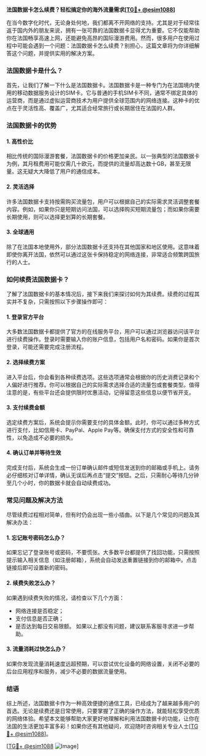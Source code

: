 **法国数据卡怎么续费？轻松搞定你的海外流量需求[[TG💪+ @esim1088](https://t.me/s/esim1088)]**

在当今数字化时代，无论身处何地，我们都离不开网络的支持。尤其是对于经常往返于国内外的朋友来说，拥有一张可靠的法国数据卡显得尤为重要。它不仅能帮助你在法国畅享高速上网，还能避免高昂的国际漫游费用。然而，很多用户在使用过程中可能会遇到一个问题：法国数据卡怎么续费？别担心，这篇文章将为你详细解答这个问题，并提供实用的解决方案。

### 法国数据卡是什么？

首先，让我们了解一下什么是法国数据卡。法国数据卡是一种专门为在法国境内使用的移动数据服务设计的SIM卡。它与普通的手机SIM卡不同，通常不绑定具体的运营商，而是通过虚拟运营商技术为用户提供全球范围内的网络连接。这种卡的优点在于灵活性高、覆盖广，尤其适合经常旅行或长期居住在法国的人群。

### 法国数据卡的优势

#### 1. 高性价比
相比传统的国际漫游套餐，法国数据卡的价格更加亲民。以一张典型的法国数据卡为例，其月租费用可能仅需几十欧元，而提供的流量却高达数十GB，甚至无限量。这无疑大大降低了用户的通信成本。

#### 2. 灵活选择
许多法国数据卡支持按需购买流量包，用户可以根据自己的实际需求灵活调整套餐内容。例如，如果你只是短期访问法国，可以选择购买短期流量包；而如果你需要长期使用，则可以选择更划算的长期套餐。

#### 3. 全球通用
除了在法国本地使用外，部分法国数据卡还支持在其他国家和地区使用。这意味着即使你离开法国，依然可以通过这张卡保持稳定的网络连接，非常适合频繁跨国旅行的人士。

### 如何续费法国数据卡？

了解了法国数据卡的基本情况后，接下来我们来探讨如何为其续费。续费的过程其实并不复杂，只需按照以下步骤操作即可：

#### 1. 登录官方平台
大多数法国数据卡都提供了官方的在线服务平台，用户可以通过浏览器访问该平台进行续费操作。登录时需要输入你的账户信息，包括用户名和密码。如果你是首次登录，可能还需要完成注册流程。

#### 2. 选择续费方案
进入平台后，你会看到各种续费选项。这些选项通常会根据你的历史消费记录和个人偏好进行推荐。你可以根据自己的实际需求选择合适的流量包或套餐类型。值得注意的是，有些平台还会提供限时优惠活动，记得留意这些信息以便节省开支。

#### 3. 支付续费金额
选定续费方案后，系统会提示你需要支付的具体金额。此时，你可以通过多种方式进行支付，比如信用卡、PayPal、Apple Pay等。确保支付方式的安全性和可靠性，以免造成不必要的损失。

#### 4. 确认订单并等待生效
完成支付后，系统会生成一份订单确认邮件或短信发送到你的邮箱或手机上。请务必仔细核对订单详情，确认无误后再点击“提交”按钮。之后，只需耐心等待几分钟至几个小时，你的数据卡就会自动续费成功。

### 常见问题及解决方法

尽管续费过程相对简单，但有时仍会出现一些小插曲。以下是几个常见的问题及其解决办法：

#### 1. 忘记账号密码怎么办？
如果忘记了登录账号或密码，不要慌张。大多数平台都提供了找回功能，只需按照提示输入相关信息（如注册邮箱），系统会自动发送重置链接到你的邮箱中。点击链接后即可设置新的密码。

#### 2. 续费失败怎么办？
如果遇到续费失败的情况，请检查以下几个方面：
- 网络连接是否稳定；
- 支付信息是否正确；
- 是否达到每日交易限额。
如果以上都没有问题，建议联系客服寻求进一步帮助。

#### 3. 流量消耗过快怎么办？
如果你发现流量消耗速度远超预期，可以尝试优化设备的网络设置，关闭不必要的后台应用程序和服务，减少不必要的数据流量使用。

### 结语

综上所述，法国数据卡作为一种高效便捷的通信工具，已经成为了越来越多用户的首选。无论是续费还是日常使用，只要掌握了正确的操作方法，就能轻松享受优质的网络体验。希望本文能够帮助大家更好地理解和利用法国数据卡的功能，让你在法国的生活更加丰富多彩！如果你还有其他疑问，欢迎随时咨询相关专业人士[[TG💪+ @esim1088](https://t.me/s/esim1088)]。

[[TG💪+ @esim1088](https://t.me/s/esim1088) ![Image](https://i.postimg.cc/4NQfJmqS/Snipaste-2025-05-13-00-14-12.png)]